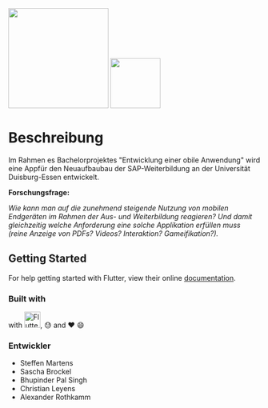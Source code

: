 <img src="https://es4students.de/wp-content/uploads/2019/03/ES4Students_Logo_white.png" width="200">
<img src="https://static.wiwi.uni-due.de/user-upload/iis-logo.png" margin="100" height="100">

# Beschreibung

Im Rahmen es Bachelorprojektes "Entwicklung einer obile Anwendung" wird eine Appfür den Neuaufbaubau der SAP-Weiterbildung an der Universität Duisburg-Essen entwickelt.

**Forschungsfrage:**

_Wie kann man auf die zunehmend steigende Nutzung von mobilen Endgeräten im Rahmen der Aus- und Weiterbildung reagieren? Und damit gleichzeitig welche Anforderung eine solche Applikation erfüllen muss (reine Anzeige von PDFs? Videos? Interaktion? Gameifikation?)._



## Getting Started

For help getting started with Flutter, view their online
[documentation](https://flutter.io/).

### Built with
with <img src="https://flutter.io/images/flutter-mark-square-100.png" alt="Flutter" width="32" height="32" />, :sweat: and :heart: :smile:

### Entwickler

* Steffen Martens
* Sascha Brockel
* Bhupinder Pal Singh
* Christian Leyens
* Alexander Rothkamm